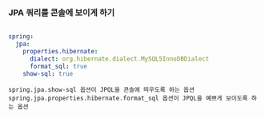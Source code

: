 ### JPA 쿼리를 콘솔에 보이게 하기

```yaml

spring:
  jpa:
    properties.hibernate:
      dialect: org.hibernate.dialect.MySQL5InnoDBDialect
      format_sql: true
    show-sql: true

```

    spring.jpa.show-sql 옵션이 JPQL을 콘솔에 띄우도록 하는 옵션
    spring.jpa.properties.hibernate.format_sql 옵션이 JPQL을 예쁘게 보이도록 하는 옵션